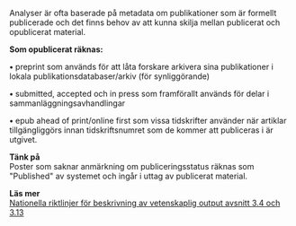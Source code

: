 

Analyser är ofta baserade på metadata om publikationer som är formellt publicerade och det finns behov av att kunna skilja mellan publicerat och opublicerat material.

**Som opublicerat räknas:**  

**&bull;** preprint som används för att låta forskare arkivera sina publikationer i lokala publikationsdatabaser/&shy;arkiv (för synliggörande)

**&bull;** submitted, accepted och in press som framförallt används för delar i sammanläggnings&shy;avhandlingar

**&bull;** epub ahead of print/online first som vissa tidskrifter använder när artiklar tillgängliggörs innan tidskriftsnumret som de kommer att publiceras i är utgivet.

**Tänk på**  
Poster som saknar anmärkning om publiceringsstatus räknas som "Published" av systemet och ingår i uttag av publicerat material.

**Läs mer**  
[Nationella riktlinjer för beskrivning av vetenskaplig output avsnitt 3.4 och 3.13](http://info.swepub.kb.se/wp-content/uploads/2015/02/v-1.2-Nationella-riktlinjer-f%C3%B6r-beskrivning-av-vetenskaplig-output_2015_09_10.pdf)
